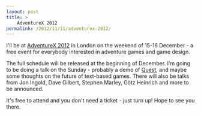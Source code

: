 ```yaml
---
layout: post
title: >
    AdventureX 2012
permalink: /2012/11/11/adventurex-2012/
---
```

I'll be at <a href="http://screen7.co.uk/adventurex/">AdventureX 2012</a> in London on the weekend of 15-16 December - a free event for everybody interested in adventure games and game design.

The full schedule will be released at the beginning of December. I'm going to be doing a talk on the Sunday - probably a demo of <a href="http://www.textadventures.co.uk/quest/">Quest</a>, and maybe some thoughts on the future of text-based games. There will also be talks from Jon Ingold, Dave Gilbert, Stephen Marley, Götz Heinrich and more to be announced.

It's free to attend and you don't need a ticket - just turn up! Hope to see you there.